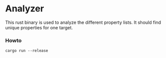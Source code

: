 Analyzer
================

This rust binary is used to analyze the different property lists. It should find
unique properties for one target.

### Howto

    cargo run --release

